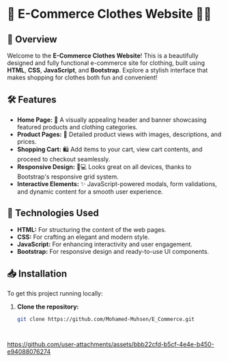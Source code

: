 # 🎉 E-Commerce Clothes Website 👗👚

## 🌟 Overview

Welcome to the **E-Commerce Clothes Website**! This is a beautifully designed and fully functional e-commerce site for clothing, built using **HTML**, **CSS**, **JavaScript**, and **Bootstrap**. Explore a stylish interface that makes shopping for clothes both fun and convenient!

## 🛠️ Features

- **Home Page:** 🎨 A visually appealing header and banner showcasing featured products and clothing categories.
- **Product Pages:** 🛒 Detailed product views with images, descriptions, and prices.
- **Shopping Cart:** 🛍️ Add items to your cart, view cart contents, and proceed to checkout seamlessly.
- **Responsive Design:** 📱💻 Looks great on all devices, thanks to Bootstrap's responsive grid system.
- **Interactive Elements:** ✨ JavaScript-powered modals, form validations, and dynamic content for a smooth user experience.

## 🚀 Technologies Used

- **HTML:** For structuring the content of the web pages.
- **CSS:** For crafting an elegant and modern style.
- **JavaScript:** For enhancing interactivity and user engagement.
- **Bootstrap:** For responsive design and ready-to-use UI components.

## 📥 Installation

To get this project running locally:

1. **Clone the repository:**
   ```bash
   git clone https://github.com/Mohamed-Muhsen/E_Commerce.git




https://github.com/user-attachments/assets/bbb22cfd-b5cf-4e4e-b450-e94088076274

